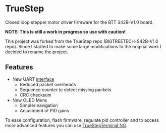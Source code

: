 # TrueStep
Closed loop stepper motor driver firmware for the BTT S42B-V1.0 board.

**NOTE: This is still a work in progress so use with caution!**

This project was forked from the TrueStep repo (BIGTREETECH-S42B-V1.0 repo). Since I started to make some large modifications to the original work I decided to rename the project.

## Features
- New UART [interface](SerialInterface.md) 
  - Reduced packet overheads
  - Sequence counter to detect missing packets
  - CRC checksum
- New OLED Menu
  - Simpler navigation
  - Adjustment of PID gains

To ease configuration, flash firmware, regulate pid controller and to access more advanced features you can use [TrueStepTerminal NG](utils/TrueStepTerminal).
